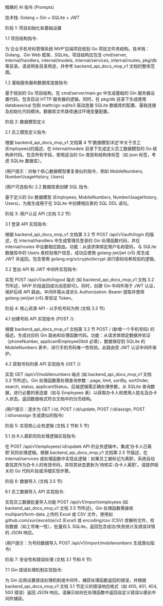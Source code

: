 精确的 AI 指令 (Prompts)

技术栈: Golang + Gin + SQLite + JWT

阶段 1: 项目初始化和基础设置

1.1 项目结构指令:

为‘企业手机号码管理系统 MVP’后端项目规划 Go 项目文件夹结构。技术栈：Golang、Gin Web 框架、SQLite。项目结构应包含 cmd/server, internal/handlers, internal/models, internal/services, internal/routes, pkg/db 等目录。请说明各目录用途，并参考 backend_api_docs_mvp_v1 文档的整体范围。

1.2 基础服务器和数据库连接指令:

基于规划的 Go 项目结构，在 cmd/server/main.go 中生成基础的 Gin 服务器设置代码，包含启动 HTTP 服务器的逻辑。同时，在 pkg/db 目录下生成使用 database/sql 包和 mattn/go-sqlite3 驱动连接 SQLite 数据库的配置、基础连接及初始化代码模块。数据库文件路径通过环境变量配置。

阶段 2: 数据模型定义

2.1 员工模型定义指令:

根据 backend_api_docs_mvp_v1 文档第 4 节‘数据模型详述’中关于员工(Employees)的描述，在 internal/models 目录下生成定义员工数据模型的 Go 结构体代码。包含所有字段，使用适当的 Go 类型和结构体标签（如 json 标签，考虑 SQLite 数据库）。

(用户提示：对每个核心数据模型重复类似的指令，例如 MobileNumbers, NumberUsageHistory, Users)

(用户可选指令) 2.2 数据库表创建 SQL 指令:

基于定义的 Go 数据模型 (Employees, MobileNumbers, NumberUsageHistory, Users)，为我生成用于在 SQLite 中创建相应表的 SQL DDL 语句。

阶段 3: 用户认证 API (文档 3.2 节)

3.1 登录 API 实现指令:

根据 backend_api_docs_mvp_v1 文档第 3.2 节 POST /api/v1/auth/login 的描述，在 internal/handlers 中生成管理员登录的 Gin 处理函数代码，并在 internal/routes 中设置相应路由。功能：从请求体绑定用户名和密码，与 SQLite 数据库中的 Users 表校验用户信息，成功后使用 golang-jwt/jwt (v5) 库生成 JWT 并返回。包含使用 golang.org/x/crypto/bcrypt 进行密码哈希校验的逻辑。

3.2 登出 API 和 JWT 中间件实现指令:

实现 POST /api/v1/auth/logout 端点 (如 backend_api_docs_mvp_v1 文档 3.2 节所述，MVP 阶段返回成功消息即可)。同时，创建 Gin 中间件用于 JWT 认证，保护后续 API 路由。中间件需从请求头 Authorization: Bearer <token> 提取并使用 golang-jwt/jwt (v5) 库验证 Token。

阶段 4: 核心资源 API - 以手机号码为例 (文档 3.3 节)

4.1 创建号码 API 实现指令 (POST /):

根据 backend_api_docs_mvp_v1 文档第 3.3 节 POST / (新增一个手机号码) 的描述，生成对应的 Gin 路由和处理函数代码。功能：从请求体绑定数据并验证（phoneNumber, applicantEmployeeDbId 必填），数据保存到 SQLite 的 MobileNumbers 表中，进行手机号码唯一性校验。此路由受 JWT 认证中间件保护。

4.2 获取号码列表 API 实现指令 (GET /):

实现 GET /api/v1/mobilenumbers 端点 (如 backend_api_docs_mvp_v1 文档 3.3 节所述)。Gin 处理函数需处理查询参数：page, limit, sortBy, sortOrder, search, status, applicantStatus。后端逻辑需正确处理参数，从 SQLite 查询数据，进行必要的表连接（如与 Employees 表）以获取办卡人和使用人姓名及办卡人状态。返回数据格式符合文档中的分页结构。

(用户提示：逐步为 GET /:id, POST /:id/update, POST /:id/assign, POST /:id/unassign 生成类似的指令)

阶段 5: 实现核心业务逻辑 (文档 2 节和 5 节)

5.1 办卡人离职风险处理逻辑实现指令:

在 POST /api/v1/employees/:id/update API 的业务逻辑中，集成‘办卡人已离职’风险处理逻辑。根据 backend_api_docs_mvp_v1 文档第 2.5 节描述，在 internal/services 或处理函数中实现此逻辑：如果员工被标记为离职，系统自动查找其作为办卡人的有效号码，并将其状态更新为‘待核实-办卡人离职’。请提供相关的 Go 代码片段或详细实现步骤。

阶段 6: 数据导入 (文档 3.5 节)

6.1 员工数据导入 API 实现指令:

实现员工数据批量导入功能 POST /api/v1/import/employees (如 backend_api_docs_mvp_v1 文档 3.5 节所述)。Gin 处理函数需接收 multipart/form-data 上传的 Excel 或 CSV 文件，使用如 github.com/xuri/excelize/v2 (Excel) 或 encoding/csv (CSV) 库解析文件，校验数据（如工号唯一性），批量存入 SQLite。返回包含成功/失败统计及错误详情的 JSON 响应。

(用户提示：为号码数据导入 POST /api/v1/import/mobilenumbers 生成类似指令)

阶段 7: 安全性和错误处理 (文档 3.1 节和 6 节)

7.1 Gin 错误处理机制实现指令:

为 Gin 应用设置错误处理机制或中间件，捕获处理函数返回的错误，并根据 backend_api_docs_mvp_v1 文档 3.1 节定义的错误响应格式（如 400, 401, 404, 500 错误）返回 JSON 响应。请展示如何在处理函数中返回自定义错误以便此中间件捕获。

